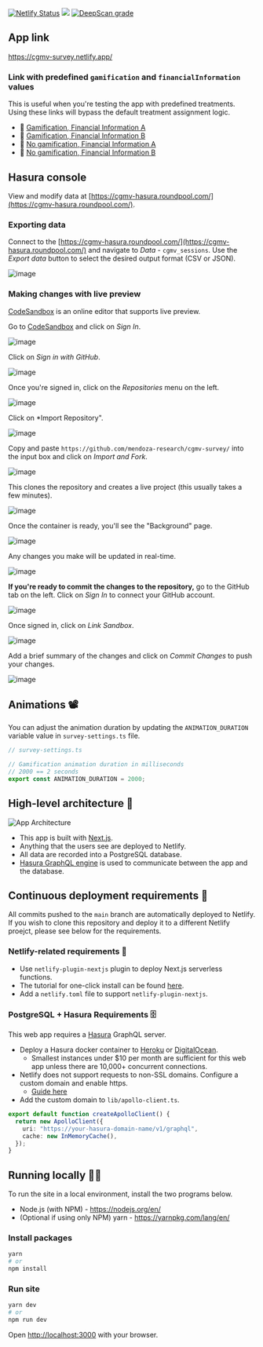 <a href="https://app.netlify.com/sites/cgmv-survey/deploys"><img src="https://api.netlify.com/api/v1/badges/38a74394-b90e-40b7-8397-45c547f04d07/deploy-status" alt="Netlify Status" /></a> <a href="https://www.codacy.com/gh/mendoza-research/cgmv-survey/dashboard?utm_source=github.com&amp;utm_medium=referral&amp;utm_content=mendoza-research/cgmv-survey&amp;utm_campaign=Badge_Grade"><img src="https://app.codacy.com/project/badge/Grade/e2bc6db565634c1d85d5be4968ef6879"/></a> <a href="https://deepscan.io/dashboard#view=project&tid=10181&pid=17023&bid=374429"><img src="https://deepscan.io/api/teams/10181/projects/17023/branches/374429/badge/grade.svg" alt="DeepScan grade"></a>

## App link
https://cgmv-survey.netlify.app/

### Link with predefined `gamification` and `financialInformation` values

This is useful when you're testing the app with predefined treatments. Using these links will bypass the default treatment assignment logic.

- 🔗 [Gamification, Financial Information A](https://cgmv-survey.netlify.app/?gamification=GAMIFICATION&financialInformation=A)
- 🔗 [Gamification, Financial Information B](https://cgmv-survey.netlify.app/?gamification=GAMIFICATION&financialInformation=B)
- 🔗 [No gamification, Financial Information A](https://cgmv-survey.netlify.app/?gamification=NO_GAMIFICATION&financialInformation=A)
- 🔗 [No gamification, Financial Information B](https://cgmv-survey.netlify.app/?gamification=NO_GAMIFICATION&financialInformation=B)

## Hasura console
View and modify data at [https://cgmv-hasura.roundpool.com/](https://cgmv-hasura.roundpool.com/).

### Exporting data

Connect to the [https://cgmv-hasura.roundpool.com/](https://cgmv-hasura.roundpool.com/) and navigate to *Data* - `cgmv_sessions`. Use the *Export data* button to select the desired output format (CSV or JSON).

![image](https://user-images.githubusercontent.com/1064036/117975471-53a4b680-b2f4-11eb-88e5-c2e80ddd76d7.png)

### Making changes with live preview

[CodeSandbox](https://codesandbox.io/) is an online editor that supports live preview.

Go to [CodeSandbox](https://codesandbox.io/) and click on *Sign In*.

![image](https://user-images.githubusercontent.com/1064036/118423772-62d88b00-b68b-11eb-9278-da237d5fb0b6.png)

Click on *Sign in with GitHub*.

![image](https://user-images.githubusercontent.com/1064036/118423824-7edc2c80-b68b-11eb-854d-bd1db3f1a3c6.png)

Once you're signed in, click on the *Repositories* menu on the left.

![image](https://user-images.githubusercontent.com/1064036/118424245-7afcda00-b68c-11eb-87b6-e3dcb74cdcf9.png)

Click on *Import Repository".

![image](https://user-images.githubusercontent.com/1064036/118424336-b0a1c300-b68c-11eb-8da0-301a489e0839.png)

Copy and paste `https://github.com/mendoza-research/cgmv-survey/` into the input box and click on *Import and Fork*.

![image](https://user-images.githubusercontent.com/1064036/118424402-cdd69180-b68c-11eb-868e-764bd35182f3.png)

This clones the repository and creates a live project (this usually takes a few minutes).

![image](https://user-images.githubusercontent.com/1064036/118424466-ec3c8d00-b68c-11eb-9ab7-d69183059657.png)

Once the container is ready, you'll see the "Background" page.

![image](https://user-images.githubusercontent.com/1064036/118424556-0d04e280-b68d-11eb-9dee-3cfb55a9c6b9.png)

Any changes you make will be updated in real-time.

![image](https://user-images.githubusercontent.com/1064036/118424979-d2e81080-b68d-11eb-9163-436dd1931358.png)

**If you're ready to commit the changes to the repository,** go to the GitHub tab on the left. Click on *Sign In* to connect your GitHub account.

![image](https://user-images.githubusercontent.com/1064036/118424847-96b4b000-b68d-11eb-8e78-5f620b1ad430.png)

Once signed in, click on *Link Sandbox*.

![image](https://user-images.githubusercontent.com/1064036/118425089-09be2680-b68e-11eb-8128-a7f4611703e6.png)

Add a brief summary of the changes and click on *Commit Changes* to push your changes.

![image](https://user-images.githubusercontent.com/1064036/118425185-425e0000-b68e-11eb-86fd-a61cf8b5f490.png)


## Animations 📽

You can adjust the animation duration by updating the `ANIMATION_DURATION` variable value in `survey-settings.ts` file. 

```typescript
// survey-settings.ts

// Gamification animation duration in milliseconds
// 2000 == 2 seconds
export const ANIMATION_DURATION = 2000;
```

## High-level architecture 🔭
![App Architecture](https://user-images.githubusercontent.com/1064036/116986338-47d14880-ac93-11eb-98df-e6493e35e530.png)

- This app is built with [Next.js](https://nextjs.org/). 
- Anything that the users see are deployed to Netlify.
- All data are recorded into a PostgreSQL database.
- [Hasura GraphQL engine](https://hasura.io/) is used to communicate between the app and the database.

## Continuous deployment requirements 🔨

All commits pushed to the `main` branch are automatically deployed to Netlify. If you wish to clone this repository and deploy it to a different Netlify proejct, please see below for the requirements.

### Netlify-related requirements 🧪

- Use `netlify-plugin-nextjs` plugin to deploy Next.js serverless functions.
- The tutorial for one-click install can be found [here](https://www.netlify.com/blog/2020/12/07/announcing-one-click-install-next.js-build-plugin-on-netlify/).
- Add a `netlify.toml` file to support `netlify-plugin-nextjs`.

### PostgreSQL + Hasura Requirements 🗄

This web app requires a [Hasura](https://hasura.io/) GraphQL server. 

- Deploy a Hasura docker container to [Heroku](http://heroku.com/) or [DigitalOcean](https://www.digitalocean.com/).
  - Smallest instances under $10 per month are sufficient for this web app unless there are 10,000+ concurrent connections.
- Netlify does not support requests to non-SSL domains. Configure a custom domain and enable https.
  - [Guide here](https://hasura.io/docs/latest/graphql/core/deployment/deployment-guides/digital-ocean-one-click.html#adding-a-domain-enabling-https)
- Add the custom domain to `lib/apollo-client.ts`.

```typescript
export default function createApolloClient() {
  return new ApolloClient({
    uri: "https://your-hasura-domain-name/v1/graphql",
    cache: new InMemoryCache(),
  });
}
```


## Running locally 🏃‍♀️
To run the site in a local environment, install the two programs below.
- Node.js (with NPM) - https://nodejs.org/en/
- (Optional if using only NPM) yarn - https://yarnpkg.com/lang/en/

### Install packages
```bash
yarn
# or
npm install
```

### Run site
```bash
yarn dev
# or
npm run dev

```

Open [http://localhost:3000](http://localhost:3000) with your browser.
